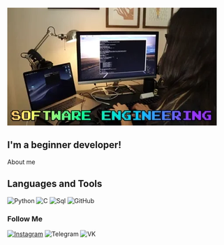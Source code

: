 ![Header](https://github.com/XenixFSociety/XenixFSociety/blob/main/assets/giphy.webp)

## I'm a beginner developer! 

About me

## Languages and Tools
![Python](https://img.shields.io/badge/-Python-black?style=for-the-badge&logo=python&logocolor=pink)
![C](https://img.shields.io/badge/-C-black?style=for-the-badge&logo=c&logocolor=pink)
![Sql](https://img.shields.io/badge/-Sql-black?style=for-the-badge&logo=mysql&logocolor=pink)
![GitHub](https://img.shields.io/badge/-Git-black?style=for-the-badge&logo=github&logocolor=pink)

### Follow Me
[![Instagram](https://img.shields.io/badge/-Instagram-black?style=for-the-badge&logo=instagram&logocolor=pink)](https://t.me/xen1xxx)
![Telegram](https://img.shields.io/badge/-Telegram-black?style=for-the-badge&logo=telegram&logocolor=pink)
![VK](https://img.shields.io/badge/-VK-black?style=for-the-badge&logo=Vk&logocolor=pink)